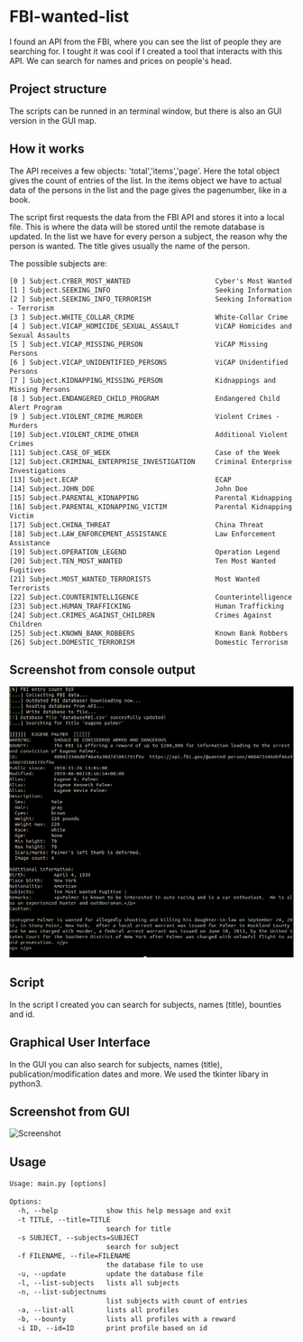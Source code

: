 # FBI-wanted-list
I found an API from the FBI, where you can see the list of people they are searching for. I tought it was cool if I created a tool that interacts with this API. We can search for names and prices on people's head.

## Project structure
The scripts can be runned in an terminal window, but there is also an GUI version in the GUI map.

## How it works
The API receives a few objects: 'total','items','page'. Here the total object gives the count of 
entries of the list. In the items object we have to actual data of the persons in the list and the
page gives the pagenumber, like in a book.  

The script first requests the data from the FBI API and stores it into a local file. This is where
the data will be stored until the remote database is updated. In the list we have for every person
a subject, the reason why the person is wanted. The title gives usually the name of the person.  

The possible subjects are:
```
[0 ] Subject.CYBER_MOST_WANTED                     Cyber's Most Wanted
[1 ] Subject.SEEKING_INFO                          Seeking Information
[2 ] Subject.SEEKING_INFO_TERRORISM                Seeking Information - Terrorism
[3 ] Subject.WHITE_COLLAR_CRIME                    White-Collar Crime
[4 ] Subject.VICAP_HOMICIDE_SEXUAL_ASSAULT         ViCAP Homicides and Sexual Assaults
[5 ] Subject.VICAP_MISSING_PERSON                  ViCAP Missing Persons
[6 ] Subject.VICAP_UNIDENTIFIED_PERSONS            ViCAP Unidentified Persons
[7 ] Subject.KIDNAPPING_MISSING_PERSON             Kidnappings and Missing Persons
[8 ] Subject.ENDANGERED_CHILD_PROGRAM              Endangered Child Alert Program
[9 ] Subject.VIOLENT_CRIME_MURDER                  Violent Crimes - Murders
[10] Subject.VIOLENT_CRIME_OTHER                   Additional Violent Crimes
[11] Subject.CASE_OF_WEEK                          Case of the Week
[12] Subject.CRIMINAL_ENTERPRISE_INVESTIGATION     Criminal Enterprise Investigations
[13] Subject.ECAP                                  ECAP
[14] Subject.JOHN_DOE                              John Doe
[15] Subject.PARENTAL_KIDNAPPING                   Parental Kidnapping
[16] Subject.PARENTAL_KIDNAPPING_VICTIM            Parental Kidnapping Victim
[17] Subject.CHINA_THREAT                          China Threat
[18] Subject.LAW_ENFORCEMENT_ASSISTANCE            Law Enforcement Assistance
[19] Subject.OPERATION_LEGEND                      Operation Legend
[20] Subject.TEN_MOST_WANTED                       Ten Most Wanted Fugitives
[21] Subject.MOST_WANTED_TERRORISTS                Most Wanted Terrorists
[22] Subject.COUNTERINTELLIGENCE                   Counterintelligence
[23] Subject.HUMAN_TRAFFICKING                     Human Trafficking
[24] Subject.CRIMES_AGAINST_CHILDREN               Crimes Against Children
[25] Subject.KNOWN_BANK_ROBBERS                    Known Bank Robbers
[26] Subject.DOMESTIC_TERRORISM                    Domestic Terrorism
```

## Screenshot from console output
![Screenshot](https://github.com/Trisna22/FBI-wanted-list/blob/main/screenshot_console.png)

## Script
In the script I created you can search for subjects, names (title), bounties and id.

## Graphical User Interface
In the GUI you can also search for subjects, names (title), publication/modification dates and more. We used the tkinter libary in python3.

## Screenshot from GUI 
![Screenshot](https://Trisna22/FBI-wanted-list/blob/main/screenshot_GUI.png)

## Usage
```
Usage: main.py [options]

Options:
  -h, --help            show this help message and exit
  -t TITLE, --title=TITLE
                        search for title
  -s SUBJECT, --subjects=SUBJECT
                        search for subject
  -f FILENAME, --file=FILENAME
                        the database file to use
  -u, --update          update the database file
  -l, --list-subjects   lists all subjects
  -n, --list-subjectnums
                        list subjects with count of entries
  -a, --list-all        lists all profiles
  -b, --bounty          lists all profiles with a reward
  -i ID, --id=ID        print profile based on id
```
